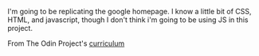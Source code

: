 I'm going to be replicating the google homepage. I know a little bit of CSS, HTML, and javascript, though I don't think i'm going to be using JS in this project. 

From The Odin Project's [curriculum](http://www.theodinproject.com/web-development-101/html-css)
